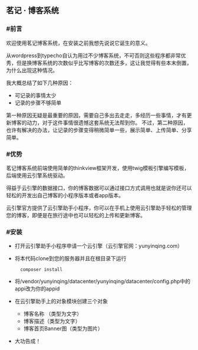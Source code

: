 ## 茗记 · 博客系统

### #前言

欢迎使用茗记博客系统，在安装之前我想先说说它诞生的意义。

从wordpress到typecho自认为用过不少博客系统，不可否则这些程序都非常优秀，但是换博客系统的次数似乎比写博客的次数还多，这让我觉得有些本末倒置，为什么出现这种情况。


我大概总结了如下几种原因：
    
- 可记录的事情太少
- 记录的步骤不够简单

第一种原因无疑是最重要的原因，需要自己多出去走走，多经历一些事情，才有更新博客的动力，对于这件事情很遗憾这套系统无法帮到你。
不过，第二种原因，也许有解决的办法，让记录的步骤变得稍微简单一些，展示简单、上传简单、分享简单。


### #优势

茗记博客系统前端使用简单的thinkview框架开发，使用twig模板引擎编写模板，后端使用云引擎系统驱动。

得益于云引擎的数据接口，你的博客数据可以通过接口方式调用也就是说你还可以轻松的开发出自己博客的小程序版本或者app版本。

云引擎官方提供了云引擎助手小程序，你可以在手机上使用云引擎助手轻松的管理您的博客，即便是在旅行途中也可以轻松的上传和更新博客。


### #安装

- 打开云引擎助手小程序申请一个云引擎（云引擎官网：yunyinqing.com）

- 将本代码clone到您的服务器并且在根目录下运行

        composer install


- 将/vendor/yunyinqing/datacenter/yunyinqing/datacenter/config.php中的appi改为你的appid

- 在云引擎助手上的对象模块创建三个对象
    
    - 博客名称 （类型为文字）
    - 博客描述（类型为文字）
    - 博客首页Banner图（类型为图片）


- 大功告成！
